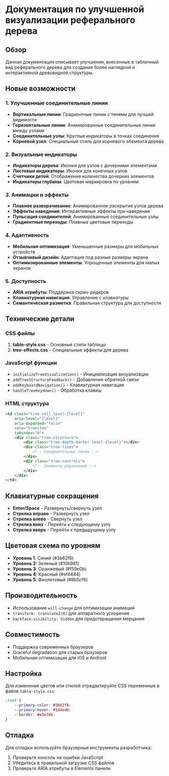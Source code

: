 # Документация по улучшенной визуализации реферального дерева

## Обзор

Данная документация описывает улучшения, внесенные в табличный вид реферального дерева для создания более наглядной и интерактивной древовидной структуры.

## Новые возможности

### 1. Улучшенные соединительные линии

- **Вертикальные линии**: Градиентные линии с тенями для лучшей видимости
- **Горизонтальные линии**: Анимированные соединительные линии между узлами
- **Соединительные узлы**: Круглые индикаторы в точках соединения
- **Корневой узел**: Специальный стиль для корневого элемента дерева

### 2. Визуальные индикаторы

- **Индикаторы дерева**: Иконки для узлов с дочерними элементами
- **Листовые индикаторы**: Иконки для конечных узлов
- **Счетчики детей**: Отображение количества дочерних элементов
- **Индикаторы глубины**: Цветовая маркировка по уровням

### 3. Анимации и эффекты

- **Плавное разворачивание**: Анимированное раскрытие узлов дерева
- **Эффекты наведения**: Интерактивные эффекты при наведении
- **Пульсация соединителей**: Анимированные соединительные узлы
- **Градиентные переходы**: Плавные цветовые переходы

### 4. Адаптивность

- **Мобильная оптимизация**: Уменьшенные размеры для мобильных устройств
- **Отзывчивый дизайн**: Адаптация под разные размеры экрана
- **Оптимизированные элементы**: Упрощенные элементы для малых экранов

### 5. Доступность

- **ARIA атрибуты**: Поддержка скрин-ридеров
- **Клавиатурная навигация**: Управление с клавиатуры
- **Семантическая разметка**: Правильная структура для доступности

## Технические детали

### CSS файлы

1. **table-style.css** - Основные стили таблицы
2. **tree-effects.css** - Специальные эффекты для дерева

### JavaScript функции

- `initializeTreeVisualization()` - Инициализация визуализации
- `addTreeStructureFeedback()` - Добавление обратной связи
- `addKeyboardNavigation()` - Клавиатурная навигация
- `handleTreeKeydown()` - Обработка клавиш

### HTML структура

```html
<td class="tree-cell level-{level}" 
    aria-level="{level}" 
    aria-expanded="false"
    role="treeitem"
    tabindex="0">
    <div class="tree-structure">
        <div class="tree-depth-marker level-{level}"></div>
        <div class="tree-lines">
            <!-- Соединительные линии -->
        </div>
        <div class="tree-controls">
            <!-- Элементы управления -->
        </div>
    </div>
</td>
```

## Клавиатурные сокращения

- **Enter/Space** - Развернуть/свернуть узел
- **Стрелка вправо** - Развернуть узел
- **Стрелка влево** - Свернуть узел
- **Стрелка вниз** - Перейти к следующему узлу
- **Стрелка вверх** - Перейти к предыдущему узлу

## Цветовая схема по уровням

- **Уровень 1**: Синий (#3b82f6)
- **Уровень 2**: Зеленый (#10b981)
- **Уровень 3**: Оранжевый (#f59e0b)
- **Уровень 4**: Красный (#ef4444)
- **Уровень 5**: Фиолетовый (#8b5cf6)

## Производительность

- Использование `will-change` для оптимизации анимаций
- `transform: translateZ(0)` для аппаратного ускорения
- `backface-visibility: hidden` для предотвращения мерцания

## Совместимость

- Поддержка современных браузеров
- Graceful degradation для старых браузеров
- Мобильная оптимизация для iOS и Android

## Настройка

Для изменения цветов или стилей отредактируйте CSS переменные в файле `table-style.css`:

```css
:root {
    --primary-color: #3b82f6;
    --primary-hover: #1d4ed8;
    --border: #e5e7eb;
}
```

## Отладка

Для отладки используйте браузерные инструменты разработчика:
1. Проверьте консоль на ошибки JavaScript
2. Убедитесь в правильной загрузке CSS файлов
3. Проверьте ARIA атрибуты в Elements панели


